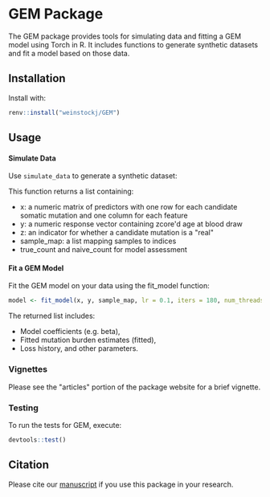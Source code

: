 # GEM Package

The GEM package provides tools for simulating data and fitting a GEM model using Torch in R. It includes functions to generate synthetic datasets and fit a model based on those data.

## Installation

Install with:

```r
renv::install("weinstockj/GEM")
```

## Usage

#### Simulate Data
Use `simulate_data` to generate a synthetic dataset:

This function returns a list containing:

 - x: a numeric matrix of predictors with one row for each candidate somatic mutation and one column for each feature
 - y: a numeric response vector containing zcore'd age at blood draw
 - z: an indicator for whether a candidate mutation is a "real"
 - sample_map: a list mapping samples to indices
 - true_count and naive_count for model assessment

#### Fit a GEM Model
Fit the GEM model on your data using the fit_model function:

```r
model <- fit_model(x, y, sample_map, lr = 0.1, iters = 180, num_threads = 4L)
```

The returned list includes:

 - Model coefficients (e.g. beta),
 - Fitted mutation burden estimates (fitted),
 - Loss history, and other parameters.

### Vignettes

Please see the "articles" portion of the package website for a brief vignette. 

### Testing
To run the tests for GEM, execute:

```r
devtools::test()
```

## Citation

Please cite our [manuscript](https://www.medrxiv.org/content/10.1101/2024.08.22.24312319v2) if you use this package in your research. 
